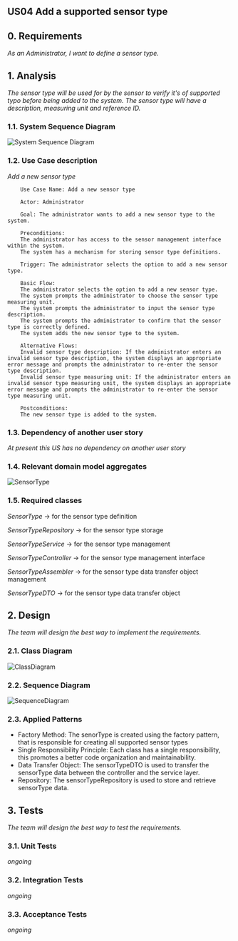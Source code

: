## US04 Add a supported sensor type

## 0. Requirements
_As an Administrator, I want to define a sensor type._

## 1. Analysis
_The sensor type will be used for by the sensor to verify it's of supported typo before being added to the system. The sensor type will have a description, measuring unit and reference ID._

### 1.1. System Sequence Diagram
![System Sequence Diagram](https://github.com/Departamento-de-Engenharia-Informatica/2023-2024-switch-dev-project-assignment-grupo-1/blob/main/docs/ooa/systemSequenceDiagram/US04AddSupportedSensorType.png)

### 1.2. Use Case description
_Add a new sensor type_
    
        Use Case Name: Add a new sensor type
    
        Actor: Administrator
    
        Goal: The administrator wants to add a new sensor type to the system.
    
        Preconditions:
        The administrator has access to the sensor management interface within the system.
        The system has a mechanism for storing sensor type definitions.

        Trigger: The administrator selects the option to add a new sensor type.
    
        Basic Flow:
        The administrator selects the option to add a new sensor type.
        The system prompts the administrator to choose the sensor type measuring unit.
        The system prompts the administrator to input the sensor type description.
        The system prompts the administrator to confirm that the sensor type is correctly defined.
        The system adds the new sensor type to the system.
    
        Alternative Flows:
        Invalid sensor type description: If the administrator enters an invalid sensor type description, the system displays an appropriate error message and prompts the administrator to re-enter the sensor type description.
        Invalid sensor type measuring unit: If the administrator enters an invalid sensor type measuring unit, the system displays an appropriate error message and prompts the administrator to re-enter the sensor type measuring unit.
        
        Postconditions:
        The new sensor type is added to the system.
### 1.3. Dependency of another user story
_At present this US has no dependency on another user story_

### 1.4. Relevant domain model aggregates
![SensorType](https://github.com/Departamento-de-Engenharia-Informatica/2023-2024-switch-dev-project-assignment-grupo-1/blob/main/docs/ooa/agreggateModels/sensorTypeAggregate.png)

### 1.5. Required classes
_SensorType_ -> for the sensor type definition

_SensorTypeRepository_ -> for the sensor type storage

_SensorTypeService_ -> for the sensor type management

_SensorTypeController_ -> for the sensor type management interface

_SensorTypeAssembler_ -> for the sensor type data transfer object management

_SensorTypeDTO_ -> for the sensor type data transfer object


## 2. Design
_The team will design the best way to implement the requirements._
### 2.1. Class Diagram
![ClassDiagram](https://github.com/Departamento-de-Engenharia-Informatica/2023-2024-switch-dev-project-assignment-grupo-1/blob/main/docs/ood/classDiagram/US04AddSupportedSensorType.png)
### 2.2. Sequence Diagram
![SequenceDiagram](https://github.com/Departamento-de-Engenharia-Informatica/2023-2024-switch-dev-project-assignment-grupo-1/blob/main/docs/ood/sequenceDiagram/US04AddSupportedSensorType.png)
### 2.3. Applied Patterns
- Factory Method: The senorType is created using the factory pattern, that is responsible for creating all supported sensor types
- Single Responsibility Principle: Each class has a single responsibility, this promotes a better code organization and maintainability.
- Data Transfer Object: The sensorTypeDTO is used to transfer the sensorType data between the controller and the service layer.
- Repository: The sensorTypeRepository is used to store and retrieve sensorType data.

## 3. Tests
_The team will design the best way to test the requirements._
### 3.1. Unit Tests
_ongoing_

### 3.2. Integration Tests
_ongoing_
### 3.3. Acceptance Tests
_ongoing_